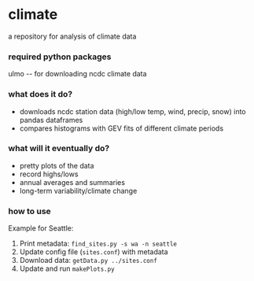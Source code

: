 # climate
a repository for analysis of climate data

### required python packages
ulmo -- for downloading ncdc climate data

### what does it do?
* downloads ncdc station data (high/low temp, wind, precip, snow) into pandas dataframes
* compares histograms with GEV fits of different climate periods

### what will it eventually do?
* pretty plots of the data
* record highs/lows
* annual averages and summaries
* long-term variability/climate change

### how to use
Example for Seattle:
1. Print metadata: `find_sites.py -s wa -n seattle`
2. Update config file (`sites.conf`) with metadata
3. Download data: `getData.py ../sites.conf`
4. Update and run `makePlots.py`